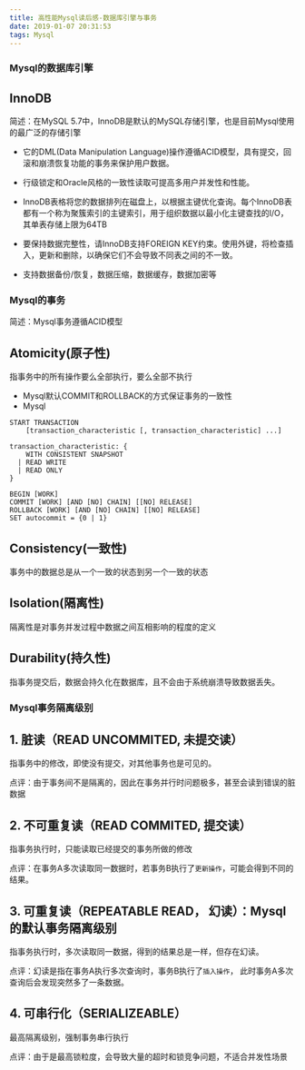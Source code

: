 ```yaml
---
title: 高性能Mysql读后感-数据库引擎与事务
date: 2019-01-07 20:31:53
tags: Mysql
---
```



### Mysql的数据库引擎

## InnoDB

简述：在MySQL 5.7中，InnoDB是默认的MySQL存储引擎，也是目前Mysql使用的最广泛的存储引擎

- 它的DML(Data Manipulation Language)操作遵循ACID模型，具有提交，回滚和崩溃恢复功能的事务来保护用户数据。

- 行级锁定和Oracle风格的一致性读取可提高多用户并发性和性能。

- InnoDB表格将您的数据排列在磁盘上，以根据主键优化查询。每个InnoDB表都有一个称为聚簇索引的主键索引，用于组织数据以最小化主键查找的I/O，其单表存储上限为64TB

- 要保持数据完整性，请InnoDB支持FOREIGN KEY约束。使用外键，将检查插入，更新和删除，以确保它们不会导致不同表之间的不一致。

- 支持数据备份/恢复，数据压缩，数据缓存，数据加密等

### Mysql的事务

简述：Mysql事务遵循ACID模型

## Atomicity(原子性)
指事务中的所有操作要么全部执行，要么全部不执行

- Mysql默认COMMIT和ROLLBACK的方式保证事务的一致性
- Mysql
```
START TRANSACTION
    [transaction_characteristic [, transaction_characteristic] ...]

transaction_characteristic: {
    WITH CONSISTENT SNAPSHOT
  | READ WRITE
  | READ ONLY
}

BEGIN [WORK]
COMMIT [WORK] [AND [NO] CHAIN] [[NO] RELEASE]
ROLLBACK [WORK] [AND [NO] CHAIN] [[NO] RELEASE]
SET autocommit = {0 | 1}
```

## Consistency(一致性)
事务中的数据总是从一个一致的状态到另一个一致的状态

## Isolation(隔离性)
隔离性是对事务并发过程中数据之间互相影响的程度的定义

## Durability(持久性)
指事务提交后，数据会持久化在数据库，且不会由于系统崩溃导致数据丢失。



### Mysql事务隔离级别

## 1. 脏读（READ UNCOMMITED, 未提交读）

指事务中的修改，即使没有提交，对其他事务也是可见的。

点评：由于事务间不是隔离的，因此在事务并行时问题极多，甚至会读到错误的脏数据

## 2. 不可重复读（READ COMMITED, 提交读）

指事务执行时，只能读取已经提交的事务所做的修改

点评：在事务A多次读取同一数据时，若事务B执行了`更新操作`，可能会得到不同的结果。

## 3. 可重复读（REPEATABLE READ， 幻读）：Mysql的默认事务隔离级别

指事务执行时，多次读取同一数据，得到的结果总是一样，但存在幻读。

点评：幻读是指在事务A执行多次查询时，事务B执行了`插入操作`， 此时事务A多次查询后会发现突然多了一条数据。

## 4. 可串行化（SERIALIZEABLE）

最高隔离级别，强制事务串行执行

点评：由于是最高锁粒度，会导致大量的超时和锁竞争问题，不适合并发性场景

